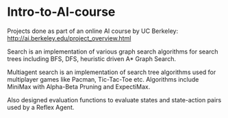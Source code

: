 # Intro-to-AI-course
Projects done as part of an online AI course by UC Berkeley:
http://ai.berkeley.edu/project_overview.html

Search is an implementation of various graph search algorithms for search trees including BFS, DFS, heuristic driven A* Graph Search.

Multiagent search is an implementation of search tree algorithms used for multiplayer games like Pacman, Tic-Tac-Toe etc. 
Algorithms include MiniMax with Alpha-Beta Pruning and ExpectiMax. 

Also designed evaluation functions to evaluate states and state-action pairs used by a Reflex Agent.
